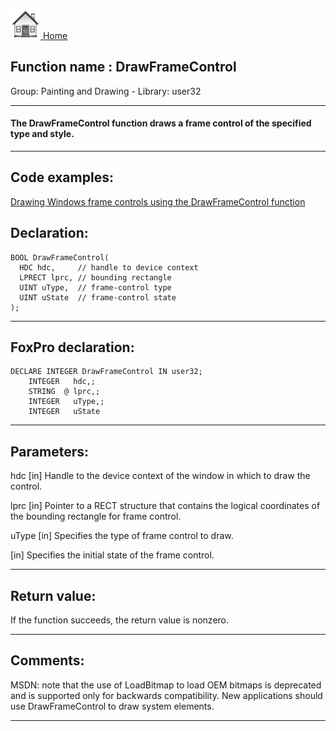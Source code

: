 [<img src="../../images/home.png"> Home ](https://github.com/VFPX/Win32API)  

## Function name : DrawFrameControl
Group: Painting and Drawing - Library: user32    
***  


#### The DrawFrameControl function draws a frame control of the specified type and style.
***  


## Code examples:
[Drawing Windows frame controls using the DrawFrameControl function](../../samples/sample_254.md)  

## Declaration:
```foxpro  
BOOL DrawFrameControl(
  HDC hdc,     // handle to device context
  LPRECT lprc, // bounding rectangle
  UINT uType,  // frame-control type
  UINT uState  // frame-control state
);  
```  
***  


## FoxPro declaration:
```foxpro  
DECLARE INTEGER DrawFrameControl IN user32;
	INTEGER   hdc,;
	STRING  @ lprc,;
	INTEGER   uType,;
	INTEGER   uState  
```  
***  


## Parameters:
hdc 
[in] Handle to the device context of the window in which to draw the control. 

lprc 
[in] Pointer to a RECT structure that contains the logical coordinates of the bounding rectangle for frame control. 

uType 
[in] Specifies the type of frame control to draw. 

[in] Specifies the initial state of the frame control.   
***  


## Return value:
If the function succeeds, the return value is nonzero.  
***  


## Comments:
MSDN: note that the use of LoadBitmap to load OEM bitmaps is deprecated and is supported only for backwards compatibility. New applications should use DrawFrameControl to draw system elements.  
  
***  

